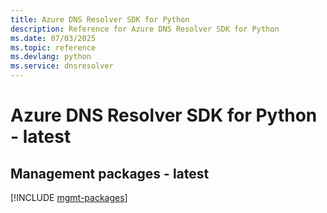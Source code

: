 ```yaml
---
title: Azure DNS Resolver SDK for Python
description: Reference for Azure DNS Resolver SDK for Python
ms.date: 07/03/2025
ms.topic: reference
ms.devlang: python
ms.service: dnsresolver
---
```

# Azure DNS Resolver SDK for Python - latest

## Management packages - latest
[!INCLUDE [mgmt-packages](dns-resolver-mgmt-index.md)]